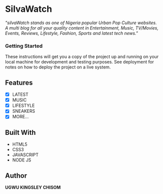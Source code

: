 # SilvaWatch

*"silvaWatch stands as one of Nigeria popular Urban Pop Culture websites. A multi blog for all your quality content in Entertainment, Music, TV/Movies, Events, Reviews, Lifestyle, Fashion, Sports and latest tech news."*

### Getting Started

These instructions will get you a copy of the project up and running on your local machine for development and testing purposes. See deployment for notes on how to deploy the project on a live system.

## Features

- [x] LATEST
- [x] MUSIC
- [x] LIFESTYLE
- [x] SNEAKERS
- [x] MORE...

## Built With

- HTML5
- CSS3
- JAVASCRIPT
- NODE JS

## Author

**UGWU KINGSLEY CHISOM**

